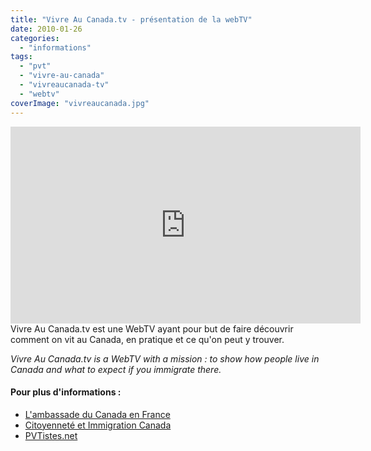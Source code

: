 ```yaml
---
title: "Vivre Au Canada.tv - présentation de la webTV"
date: 2010-01-26
categories: 
  - "informations"
tags: 
  - "pvt"
  - "vivre-au-canada"
  - "vivreaucanada-tv"
  - "webtv"
coverImage: "vivreaucanada.jpg"
---
```

<center>
<iframe width="560" height="315" src="https://www.youtube.com/embed/A0dayyZF3Ig?ecver=1" frameborder="0" allowfullscreen></iframe>
</center>
Vivre Au Canada.tv est une WebTV ayant pour but de faire découvrir comment on vit au Canada, en pratique et ce qu'on peut y trouver.

_Vivre Au Canada.tv is a WebTV with a mission : to show how people live in Canada and what to expect if you immigrate there._

#### Pour plus d'informations :

- [L'ambassade du Canada en France](http://www.canadainternational.gc.ca/france/index.aspx?lang=fra)
- [Citoyenneté et Immigration Canada](http://www.cic.gc.ca/)
- [PVTistes.net](http://www.pvtistes.net)
